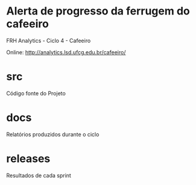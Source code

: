 Alerta de progresso da ferrugem do cafeeiro
===========================================

FRH Analytics - Ciclo 4 - Cafeeiro

Online: http://analytics.lsd.ufcg.edu.br/cafeeiro/

# src

Código fonte do Projeto

# docs

Relatórios produzidos durante o ciclo

# releases

Resultados de cada sprint

